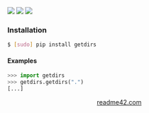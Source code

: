 <!--
https://readme42.com
-->


[![](https://img.shields.io/pypi/v/getdirs.svg?maxAge=3600)](https://pypi.org/project/getdirs/)
[![](https://img.shields.io/badge/License-Unlicense-blue.svg?longCache=True)](https://unlicense.org/)
[![](https://github.com/andrewp-as-is/getdirs.py/workflows/tests42/badge.svg)](https://github.com/andrewp-as-is/getdirs.py/actions)

### Installation
```bash
$ [sudo] pip install getdirs
```

#### Examples
```python
>>> import getdirs
>>> getdirs.getdirs(".")
[...]
```

<p align="center">
    <a href="https://readme42.com/">readme42.com</a>
</p>
